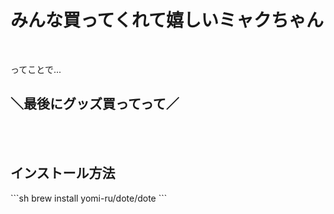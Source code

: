 <h1>みんな買ってくれて嬉しいミャクちゃん</h1>
<br>
<p>ってことで...</p>
<h2>＼最後にグッズ買ってって／</h2>
<br>
<br>
<h2>インストール方法</h2>
```sh
brew install yomi-ru/dote/dote
```
